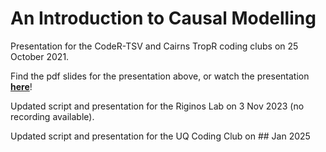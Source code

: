 # An Introduction to Causal Modelling

Presentation for the CodeR-TSV and Cairns TropR coding clubs on 25 October 2021. 

Find the pdf slides for the presentation above, or watch the presentation **[here](https://www.youtube.com/watch?v=Xt_af0Z1gaU)**!

Updated script and presentation for the Riginos Lab on 3 Nov 2023 (no recording available).

Updated script and presentation for the UQ Coding Club on ## Jan 2025
